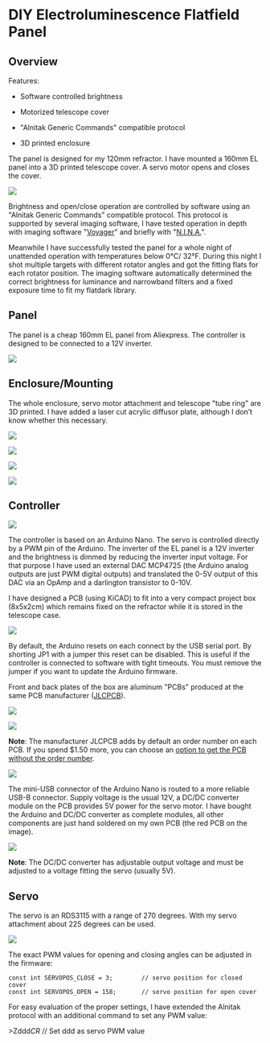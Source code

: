 # DIY Electroluminescence Flatfield Panel

## Overview

Features:

- Software controlled brightness

- Motorized telescope cover

- "Alnitak Generic Commands" compatible protocol

- 3D printed enclosure

The panel is designed for my 120mm refractor. I have mounted a 160mm EL panel into a 3D printed telescope cover. A servo motor opens and closes the cover.

![](resources/images/IMG_9714.JPG)

Brightness and open/close operation are controlled by software using an "Alnitak Generic Commands" compatible protocol. This protocol is supported by several imaging software, I have tested operation in depth with imaging software "[Voyager](https://software.starkeeper.it/)" and briefly with "[N.I.N.A.](https://nighttime-imaging.eu/)".

Meanwhile I have successfully tested the panel for a whole night of unattended operation with temperatures below 0°C/ 32°F. During this night I shot multiple targets with different rotator angles and got the fitting flats for each rotator position. The imaging software automatically determined the correct brightness for luminance and narrowband filters and a fixed exposure time to fit my flatdark library.

## Panel

The panel is a cheap 160mm EL panel from Aliexpress. The controller is designed to be connected to a 12V inverter.

![](resources/images/IMG_9486.jpg)

## Enclosure/Mounting

The whole enclosure, servo motor attachment and telescope "tube ring" are 3D printed. I have added a laser cut acrylic diffusor plate, although I don’t know whether this necessary.

![](resources/images/elflatpanel3dm1.png)

![](resources/images/elflatpanel3dm1b.png)

![](resources/images/elflatpanel3dm2.png)

![](resources/images/IMG_9341.jpg)

## Controller

![](resources/images/ControllerOverview.jpg)

The controller is based on an Arduino Nano. The servo is controlled directly by a PWM pin of the Arduino. The inverter of the EL panel is a 12V inverter and the brightness is dimmed by reducing the inverter input voltage. For that purpose I have used an external DAC MCP4725 (the Arduino analog outputs are just PWM digital outputs) and translated the 0-5V output of this DAC via an OpAmp and a darlington transistor to 0-10V.

I have designed a PCB (using KiCAD) to fit into a very compact project box (8x5x2cm) which remains fixed on the refractor while it is stored in the telescope case. 

![](resources/images/IMG_9479.jpg)

By default, the Arduino resets on each connect by the USB serial port. By shorting JP1 with a jumper this reset can be disabled. This is useful if the controller is connected to software with tight timeouts. You must remove the jumper if you want to update the Arduino firmware.

Front and back plates of the box are aluminum "PCBs" produced at the same PCB manufacturer ([JLCPCB](https://jlcpcb.com/)).

![](resources/images/IMG_9699.JPG)

![](resources/images/IMG_9700.jpg)

**Note**: The manufacturer JLCPCB adds by default an order number on each PCB. If you spend \$1.50 more, you can choose an [option to get the PCB without the order number](https://support.jlcpcb.com/article/28-how-to-put-jlc-production-id-at-a-specified-area-on-the-pcb).

![](resources/images/IMG_9481.jpg)

The mini-USB connector of the Arduino Nano is routed to a more reliable USB-B connector. Supply voltage is the usual 12V, a DC/DC converter module on the PCB provides 5V power for the servo motor. I have bought the Arduino and DC/DC converter as complete modules, all other components are just hand soldered on my own PCB (the red PCB on the image). 

![](resources/images/IMG_9696.JPG)

**Note**: The DC/DC converter has adjustable output voltage and must be adjusted to a voltage fitting the servo (usually 5V).

## Servo

The servo is an RDS3115 with a range of 270 degrees. With my servo attachment about 225 degrees can be used.

![](resources/images/IMG_9484.jpg)



The exact PWM values for opening and closing angles can be adjusted in the firmware:

```
const int SERVOPOS_CLOSE = 3;        // servo position for closed cover
const int SERVOPOS_OPEN = 158;       // servo position for open cover 
```


For easy evaluation of the proper settings, I have extended the Alnitak protocol with an additional command to set any PWM value:

\>Zddd*CR*      // Set ddd as servo PWM value
